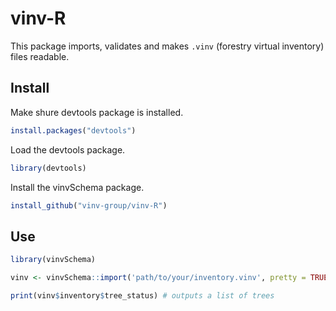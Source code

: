 # vinv-R

This package imports, validates and makes `.vinv` (forestry virtual inventory) files readable.

## Install

Make shure devtools package is installed.

```R
install.packages("devtools")
```

Load the devtools package.

```R
library(devtools)
```

Install the vinvSchema package.

```R
install_github("vinv-group/vinv-R")
```

## Use

```R
library(vinvSchema)

vinv <- vinvSchema::import('path/to/your/inventory.vinv', pretty = TRUE)

print(vinv$inventory$tree_status) # outputs a list of trees
```
